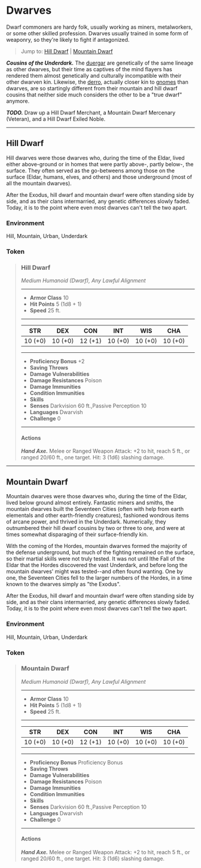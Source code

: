 # Dwarves
Dwarf commoners are hardy folk, usually working as miners, metalworkers, or some other skilled profession. Dwarves usually trained in some form of weaponry, so they're likely to fight if antagonized.

> Jump to: [Hill Dwarf](#hill-dwarf) | [Mountain Dwarf](#mountain-dwarf)

***Cousins of the Underdark.*** The [duergar](Duergar.md) are genetically of the same lineage as other dwarves, but their time as captives of the mind flayers has rendered them almost genetically and culturally incompatible with their other dwarven kin. Likewise, the [derro](Derro.md), actually closer kin to [gnomes](Gnomes.md) than dwarves, are so startingly different from their mountain and hill dwarf cousins that neither side much considers the other to be a "true dwarf" anymore.

***TODO.*** Draw up a Hill Dwarf Merchant, a Mountain Dwarf Mercenary (Veteran), and a Hill Dwarf Exiled Noble.

---

## Hill Dwarf
Hill dwarves were those dwarves who, during the time of the Eldar, lived either above-ground or in homes that were partly above-, partly below-, the surface. They often served as the go-betweens among those on the surface (Eldar, humans, elves, and others) and those underground (most of all the mountain dwarves).

After the Exodus, hill dwarf and mountain dwarf were often standing side by side, and as their clans intermarried, any genetic differences slowly faded. Today, it is to the point where even most dwarves can't tell the two apart.

### Environment
Hill, Mountain, Urban, Underdark

### Token

>### Hill Dwarf
>*Medium Humanoid (Dwarf), Any Lawful Alignment*
>___
>- **Armor Class** 10
>- **Hit Points** 5 (1d8 + 1)
>- **Speed** 25 ft.
>___
>|**STR**|**DEX**|**CON**|**INT**|**WIS**|**CHA**|
>|:---:|:---:|:---:|:---:|:---:|:---:|
>|10 (+0)|10 (+0)|12 (+1)|10 (+0)|10 (+0)|10 (+0)|
>
>___
>- **Proficiency Bonus** +2
>- **Saving Throws** 
>- **Damage Vulnerabilities** 
>- **Damage Resistances** Poison
>- **Damage Immunities** 
>- **Condition Immunities** 
>- **Skills** 
>- **Senses** Darkvision 60 ft.,Passive Perception 10
>- **Languages** Dwarvish
>- **Challenge** 0
>___
>#### Actions
>***Hand Axe.*** Melee or Ranged Weapon Attack: +2 to hit, reach 5 ft., or ranged 20/60 ft., one target. Hit: 3 (1d6) slashing damage.
>

---

## Mountain Dwarf
Mountain dwarves were those dwarves who, during the time of the Eldar, lived below ground almost entirely. Fantastic miners and smiths, the mountain dwarves built the Seventeen Cities (often with help from earth elementals and other earth-friendly creatures), fashioned wondrous items of arcane power, and thrived in the Underdark. Numerically, they outnumbered their hill dwarf cousins by two or three to one, and were at times somewhat disparaging of their surface-friendly kin.

With the coming of the Hordes, mountain dwarves formed the majority of the defense underground, but much of the fighting remained on the surface, so their martial skills were not truly tested. It was not until lthe Fall of the Eldar that the Hordes discovered the vast Underdark, and before long the mountain dwarves' might was tested--and often found wanting. One by one, the Seventeen Cities fell to the larger numbers of the Hordes, in a time known to the dwarves simply as "the Exodus".

After the Exodus, hill dwarf and mountain dwarf were often standing side by side, and as their clans intermarried, any genetic differences slowly faded. Today, it is to the point where even most dwarves can't tell the two apart.

### Environment
Hill, Mountain, Urban, Underdark

### Token

>### Mountain Dwarf
>*Medium Humanoid (Dwarf), Any Lawful Alignment*
>___
>- **Armor Class** 10
>- **Hit Points** 5 (1d8 + 1)
>- **Speed** 25 ft.
>___
>|**STR**|**DEX**|**CON**|**INT**|**WIS**|**CHA**|
>|:---:|:---:|:---:|:---:|:---:|:---:|
>|10 (+0)|10 (+0)|12 (+1)|10 (+0)|10 (+0)|10 (+0)|
>
>___
>- **Proficiency Bonus** Proficiency Bonus
>- **Saving Throws** 
>- **Damage Vulnerabilities** 
>- **Damage Resistances** Poison
>- **Damage Immunities** 
>- **Condition Immunities** 
>- **Skills** 
>- **Senses** Darkvision 60 ft.,Passive Perception 10
>- **Languages** Dwarvish
>- **Challenge** 0
>___
>#### Actions
>***Hand Axe.*** Melee or Ranged Weapon Attack: +2 to hit, reach 5 ft., or ranged 20/60 ft., one target. Hit: 3 (1d6) slashing damage.
>
